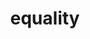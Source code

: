 ---
layout: basic
images: equality.png
thumbnail: equality.png
title: equality
classes: col-2 img-col-2
---
